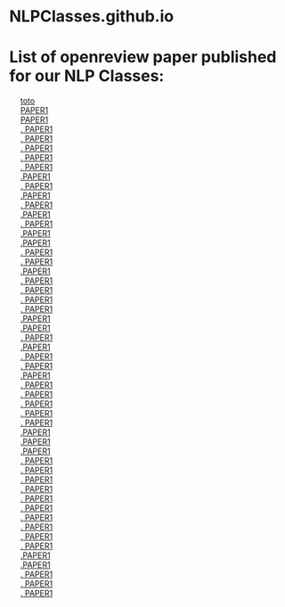 # NLPClasses.github.io

<html>
<body>
<h1>List of openreview paper published for our NLP Classes:</h1>


<span style="color:white">
  <li> <a href="https://openreview.net/forum?id=MiIceDjONq" >  toto </a> </li>
  <li> <a href="https://openreview.net/forum?id=5PZvRVh-JSG" > PAPER1 </a> </li>
  <li> <a href="https://openreview.net/forum?id=ApZnGT5QCjL" > PAPER1  </a> </li>
  <li> <a href="https://openreview.net/forum?id=Nbaf-YCVRea" >. PAPER1 </a> </li>
  <li> <a href="https://openreview.net/forum?id=MC7dF3PDxtE" > . PAPER1 </a></li>
  <li> <a href="https://openreview.net/forum?id=C20IFoMDXwg" > . PAPER1 </a></li>
  <li> <a href="https://openreview.net/forum?id=Et8MZ0_e4i" > . PAPER1 </a></li>
  <li> <a href="https://openreview.net/forum?id=ScnDtVb-4V3" >. PAPER1 </a> </li>
  <li> <a href="https://openreview.net/forum?id=R78Y8OOZYrd" >.PAPER1  </a> </li>
  <li> <a href="https://openreview.net/forum?id=dQgzBBpNvS" >. PAPER1 </a> </li>
  <li> <a href="https://openreview.net/forum?id=sT5oGA8ZcIn" >.PAPER1  </a> </li>
  <li> <a href="https://openreview.net/forum?id=dcEkIq7LFrn" >. PAPER1 </a> </li>
  <li> <a href="https://openreview.net/forum?id=_mPIgazCGkQ" >.PAPER1  </a> </li>
  <li> <a href="https://openreview.net/forum?id=2emn7RKp-Xe" > . PAPER1 </a></li>
  <li> <a href="https://openreview.net/forum?id=803CoFeh48k" > .PAPER1  </a></li>
  <li> <a href="https://openreview.net/forum?id=LGvleMyjWIq" > .PAPER1  </a></li>
  <li> <a href="https://openreview.net/forum?id=QZ9p3ZMYXFe" >. PAPER1 </a> </li>
  <li> <a href="https://openreview.net/forum?id=EWOQHpN_CBe" >. PAPER1 </a> </li>
  <li> <a href="https://openreview.net/forum?id=RsHEd8AsXmQ" >.PAPER1  </a> </li>
  <li> <a href="https://openreview.net/forum?id=KdCxhnPxmm" >. PAPER1 </a> </li>
  <li> <a href="https://openreview.net/forum?id=5-XDgdsmJX"> . PAPER1 </a>  </li>
  <li> <a href="https://openreview.net/forum?id=iNFq-zDft6"> . PAPER1 </a> </li>
 <li> <a href="https://openreview.net/forum?id=wWUtjx59Wx"> .  PAPER1</a></li>
  <li> <a href="https://openreview.net/forum?id=F1dor37n9KY"> .PAPER1 </a> </li>
  <li> <a href="https://openreview.net/forum?id=xw3jLmfMKhC"> .PAPER1  </a> </li>
  <li> <a href="https://openreview.net/forum?id=lpl_kK_allL">. PAPER1 </a> </li>
  <li> <a href="https://openreview.net/forum?id=FhNHCu_p3s3"> .PAPER1  </a></li>
  <li> <a href="https://openreview.net/forum?id=b-2xX-oOmUn">. PAPER1 </a> </li>
  <li> <a href="https://openreview.net/pdf?id=TgYqXWhqGDE">. PAPER1 </a> </li>
 <li> <a href="https://openreview.net/forum?id=QkDCcEllNdz">.PAPER1  </a> </li>
 <li> <a href="https://openreview.net/forum?id=Pn6-DoAo3zw">. PAPER1 </a> </li>
 <li> <a href="https://openreview.net/forum?id=GVofcQ5Obx"> .  PAPER1</a></li>
 <li> <a href="https://openreview.net/forum?id=81F8TAKkWZ"> .  PAPER1</a></li>
 <li> <a href="https://openreview.net/forum?id=tTBHTi_tU8g">. PAPER1 </a> </li>
 <li> <a href="https://openreview.net/forum?id=ED1E3y50an">. PAPER1 </a> </li>
 <li> <a href="https://openreview.net/forum?id=DywS_gtD-PF">.PAPER1  </a> </li>
 <li> <a href="https://openreview.net/forum?id=bwY_TVsUCr"> .PAPER1  </a></li>
 <li> <a href="https://openreview.net/forum?id=BV9vNEFpcZ"> .PAPER1  </a></li>
 <li> <a href="https://openreview.net/forum?id=NDPcGKrWJS8">. PAPER1 </a> </li>
 <li> <a href="https://openreview.net/pdf?id=jjRQfvptIg5"> . PAPER1 </a></li>
 <li> <a href="https://openreview.net/forum?id=w09GW-2cnCP"> . PAPER1 </a></li>
 <li> <a href="https://openreview.net/forum?id=83qLloxYNkx"> . PAPER1 </a></li>
 <li> <a href="https://openreview.net/forum?id=ZU-zIhN1t-9"> . PAPER1 </a></li>
 <li> <a href="https://openreview.net/forum?id=i952Qg3T0oE"> . PAPER1 </a></li>
 <li> <a href="https://openreview.net/forum?id=eycU4u-y3Vt">. PAPER1 </a> </li>
 <li> <a href="https://openreview.net/forum?id=ECVkYbs-Nl"> . PAPER1 </a></li>
 <li> <a href="https://openreview.net/forum?id=DnSzZDpahny"> . PAPER1 </a></li>
 <li> <a href="https://openreview.net/forum?id=lgujaJECfP1"> . PAPER1 </a></li>
 <li> <a href="https://openreview.net/forum?id=qCx3yagIav-"> .PAPER1  </a></li>
 <li> <a href="https://openreview.net/forum?id=INp6sF8s3UE">.PAPER1  </a> </li>
 <li> <a href="https://openreview.net/forum?id=lSgh1cRVNv">. PAPER1 </a> </li>
<li> <a href="https://openreview.net/forum?id=Wt08R4-XG6">. PAPER1 </a> </li>
<li> <a href="https://openreview.net/forum?id=-kfBj5YuB9r">. PAPER1 </a> </li>
    
</span>

</body>
